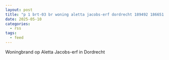 ```yaml
---
layout: post
title: "p 1 brt-03 br woning aletta jacobs-erf dordrecht 189492 186651 186631 186531"
date: 2025-05-10
categories: 
  - rss
tags: 
  - feed
---
```


Woningbrand op Aletta Jacobs-erf in Dordrecht
